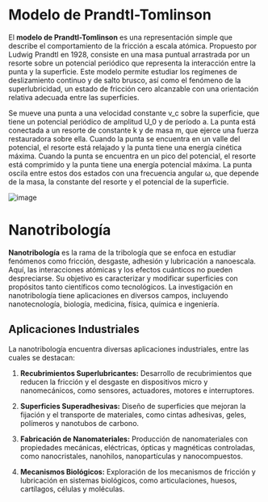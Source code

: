 # Modelo de Prandtl-Tomlinson

El **modelo de Prandtl-Tomlinson** es una representación simple que describe el comportamiento de la fricción a escala atómica. Propuesto por Ludwig Prandtl en 1928, consiste en una masa puntual arrastrada por un resorte sobre un potencial periódico que representa la interacción entre la punta y la superficie. Este modelo permite estudiar los regímenes de deslizamiento continuo y de salto brusco, así como el fenómeno de la superlubricidad, un estado de fricción cero alcanzable con una orientación relativa adecuada entre las superficies.

Se mueve una punta a una velocidad constante v_c sobre la superficie, que tiene un potencial periódico de amplitud U_0 y de período a. La punta está conectada a un resorte de constante k y de masa m, que ejerce una fuerza restauradora sobre ella. Cuando la punta se encuentra en un valle del potencial, el resorte está relajado y la punta tiene una energía cinética máxima. Cuando la punta se encuentra en un pico del potencial, el resorte está comprimido y la punta tiene una energía potencial máxima. La punta oscila entre estos dos estados con una frecuencia angular ω, que depende de la masa, la constante del resorte y el potencial de la superficie.

![image](https://github.com/KierPrev/Nanotribologia/assets/44746791/9b542e91-c3da-4495-aa02-772230233fca)


# Nanotribología

**Nanotribología** es la rama de la tribología que se enfoca en estudiar fenómenos como fricción, desgaste, adhesión y lubricación a nanoescala. Aquí, las interacciones atómicas y los efectos cuánticos no pueden despreciarse. Su objetivo es caracterizar y modificar superficies con propósitos tanto científicos como tecnológicos. La investigación en nanotribología tiene aplicaciones en diversos campos, incluyendo nanotecnología, biología, medicina, física, química e ingeniería.

## Aplicaciones Industriales

La nanotribología encuentra diversas aplicaciones industriales, entre las cuales se destacan:

1. **Recubrimientos Superlubricantes:** Desarrollo de recubrimientos que reducen la fricción y el desgaste en dispositivos micro y nanomecánicos, como sensores, actuadores, motores e interruptores.

2. **Superficies Superadhesivas:** Diseño de superficies que mejoran la fijación y el transporte de materiales, como cintas adhesivas, geles, polímeros y nanotubos de carbono.

3. **Fabricación de Nanomateriales:** Producción de nanomateriales con propiedades mecánicas, eléctricas, ópticas y magnéticas controladas, como nanocristales, nanohilos, nanopartículas y nanocompuestos.

4. **Mecanismos Biológicos:** Exploración de los mecanismos de fricción y lubricación en sistemas biológicos, como articulaciones, huesos, cartílagos, células y moléculas.
